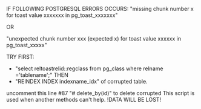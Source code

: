 IF FOLLOWING POSTGRESQL ERRORS OCCURS:
"missing chunk number x for toast value xxxxxxx in pg_toast_xxxxxxx"

OR

"unexpected chunk number xxx (expected x) for toast value xxxxxx in pg_toast_xxxxx"


TRY FIRST:
- "select reltoastrelid::regclass from pg_class where relname ='tablename';"
THEN 
- "REINDEX INDEX indexname_idx" of corrupted table.

uncomment this line #87 "# delete_by(id)" to delete corrupted
This script is used when another methods can't help.
!DATA WILL BE LOST!



